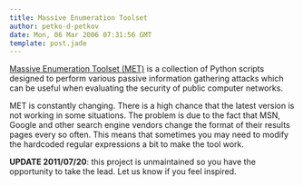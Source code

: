 ```yaml
---
title: Massive Enumeration Toolset
author: petko-d-petkov
date: Mon, 06 Mar 2006 07:31:56 GMT
template: post.jade
---
```


[Massive Enumeration Toolset (MET)](http://code.google.com/p/massive-enumeration-toolset/) is a collection of Python scripts designed to perform various passive information gathering attacks which can be useful when evaluating the security of public computer networks.

MET is constantly changing. There is a high chance that the latest version is not working in some situations. The problem is due to the fact that MSN, Google and other search engine vendors change the format of their results pages every so often. This means that sometimes you may need to modify the hardcoded regular expressions a bit to make the tool work.

**UPDATE 2011/07/20**: this project is unmaintained so you have the opportunity to take the lead. Let us know if you feel inspired.
